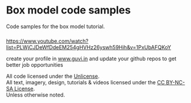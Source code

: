 ﻿# Box model code samples

Code samples for the box model tutorial.

### 

https://www.youtube.com/watch?list=PLWjCJDeWfDdeEM254gHVHz26yswh59Hih&v=1PxUbAFQKoY

create your profile in www.guvi.in and update your github repos to get better job opportunities  


All code licensed under the [Unlicense](UNLICENSE).<br>
All text, imagery, design, tutorials & videos licensed under the [CC BY-NC-SA License](http://creativecommons.org/licenses/by-nc-sa/4.0/).<br>
Unless otherwise noted.
